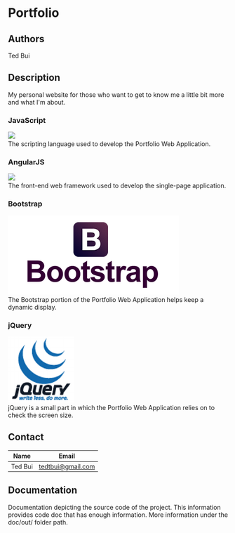 # Portfolio

## Authors
Ted Bui

## Description 
My personal website for those who want to get to know me a little bit more and what I'm about.

### JavaScript
<img src="https://github.com/TedoBoiyo/Portfolio/content/images/Javascript.png">
<br>
The scripting language used to develop the Portfolio Web Application.

### AngularJS
<img src="https://github.com/TedoBoiyo/Portfolio/content/images/AngularJS-Shield.svg">
<br>
The front-end web framework used to develop the single-page application.

### Bootstrap
<img src="https://github.com/NRWB/QuickMem/raw/master/public_html/img/proj/logo_Bootstrap.png">
<br>
The Bootstrap portion of the Portfolio Web Application helps keep a dynamic display.

### jQuery
<img src="https://github.com/NRWB/QuickMem/raw/master/public_html/img/proj/logo_jQuery.png">
<br>
jQuery is a small part in which the Portfolio Web Application relies on to check the screen size.

## Contact
Name 		| Email
----------- | -------------------
Ted Bui 	| tedtbui@gmail.com

## Documentation
Documentation depicting the source code of the project. This information provides code doc that has enough information. More information under the doc/out/ folder path.